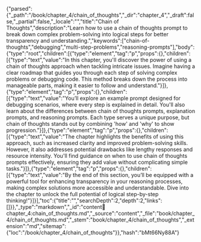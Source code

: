{"parsed":{"_path":"/book/chapter_4/chain_of_thoughts","_dir":"chapter_4","_draft":false,"_partial":false,"_locale":"","title":"Chain of Thoughts","description":"Learn how to use a chain of thoughts prompt to break down complex problem-solving into logical steps for better transparency and understanding.","keywords":["chain-of-thoughts","debugging","multi-step-problems","reasoning-prompts"],"body":{"type":"root","children":[{"type":"element","tag":"p","props":{},"children":[{"type":"text","value":"In this chapter, you'll discover the power of using a chain of thoughts approach when tackling intricate issues. Imagine having a clear roadmap that guides you through each step of solving complex problems or debugging code. This method breaks down the process into manageable parts, making it easier to follow and understand."}]},{"type":"element","tag":"p","props":{},"children":[{"type":"text","value":"You’ll explore an example prompt designed for debugging scenarios, where every step is explained in detail. You'll also learn about the differences between chain of thoughts prompts, explanation prompts, and reasoning prompts. Each type serves a unique purpose, but chain of thoughts stands out by combining 'how' and 'why' to show progression."}]},{"type":"element","tag":"p","props":{},"children":[{"type":"text","value":"The chapter highlights the benefits of using this approach, such as increased clarity and improved problem-solving skills. However, it also addresses potential drawbacks like lengthy responses and resource intensity. You'll find guidance on when to use chain of thoughts prompts effectively, ensuring they add value without complicating simple tasks."}]},{"type":"element","tag":"p","props":{},"children":[{"type":"text","value":"By the end of this section, you’ll be equipped with a powerful tool for enhancing transparency in your reasoning processes, making complex solutions more accessible and understandable. Dive into the chapter to unlock the full potential of logical step-by-step thinking!"}]}],"toc":{"title":"","searchDepth":2,"depth":2,"links":[]}},"_type":"markdown","_id":"content:book:chapter_4:chain_of_thoughts.md","_source":"content","_file":"book/chapter_4/chain_of_thoughts.md","_stem":"book/chapter_4/chain_of_thoughts","_extension":"md","sitemap":{"loc":"/book/chapter_4/chain_of_thoughts"}},"hash":"bMt66Ny88A"}